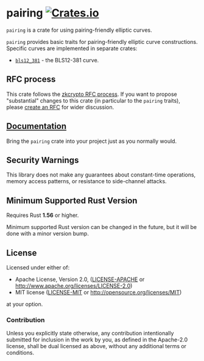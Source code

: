 # pairing [![Crates.io](https://img.shields.io/crates/v/pairing.svg)](https://crates.io/crates/pairing) #

`pairing` is a crate for using pairing-friendly elliptic curves.

`pairing` provides basic traits for pairing-friendly elliptic curve constructions.
Specific curves are implemented in separate crates:

- [`bls12_381`](https://crates.io/crates/bls12_381) - the BLS12-381 curve.

## RFC process

This crate follows the [zkcrypto RFC process](https://zkcrypto.github.io/rfcs/).
If you want to propose "substantial" changes to this crate (in particular to the
`pairing` traits), please [create an RFC](https://github.com/zkcrypto/rfcs) for
wider discussion.

## [Documentation](https://docs.rs/pairing/)

Bring the `pairing` crate into your project just as you normally would.

## Security Warnings

This library does not make any guarantees about constant-time operations, memory
access patterns, or resistance to side-channel attacks.

## Minimum Supported Rust Version

Requires Rust **1.56** or higher.

Minimum supported Rust version can be changed in the future, but it will be done with a
minor version bump.

## License

Licensed under either of:

 * Apache License, Version 2.0, ([LICENSE-APACHE](LICENSE-APACHE) or
   http://www.apache.org/licenses/LICENSE-2.0)
 * MIT license ([LICENSE-MIT](LICENSE-MIT) or http://opensource.org/licenses/MIT)

at your option.

### Contribution

Unless you explicitly state otherwise, any contribution intentionally
submitted for inclusion in the work by you, as defined in the Apache-2.0
license, shall be dual licensed as above, without any additional terms or
conditions.
